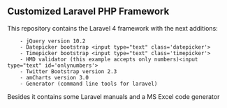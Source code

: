 ## Customized Laravel PHP Framework

This repository contains the Laravel 4 framework with the next additions:

    	- jQuery version 10.2
    	- Datepicker bootstrap <input type="text" class='datepicker'>
    	- Timepicker bootstrap <input type="text" class='timepicker'>
    	- HMD validator (this example accepts only numbers)<input type="text" id='onlynumbers'>
    	- Twitter Bootstrap version 2.3
    	- amCharts version 3.0
    	- Generator (command line tools for laravel)

Besides it contains some Laravel manuals and a MS Excel code generator
